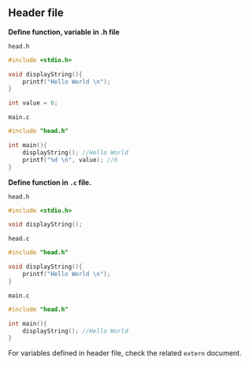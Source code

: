 ## Header file

**Define function, variable in .h file**

``head.h``

```c
#include <stdio.h>

void displayString(){
	printf("Hello World \n");
}

int value = 6;
```

``main.c``

```c
#include "head.h"

int main(){
	displayString(); //Hello World
	printf("%d \n", value); //6
}
```

**Define function in ``.c`` file.**

``head.h``

```cpp
#include <stdio.h>

void displayString();
```

``head.c``

```cpp
#include "head.h"

void displayString(){
    printf("Hello World \n");
}
```

``main.c``

```c
#include "head.h"

int main(){
	displayString(); //Hello World
}
```

For variables defined in header file, check the related ``extern`` document.